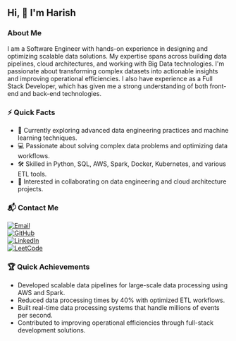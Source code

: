## Hi, 👋 I'm Harish

### About Me
I am a Software Engineer with hands-on experience in designing and optimizing scalable data solutions. My expertise spans across building data pipelines, cloud architectures, and working with Big Data technologies. I'm passionate about transforming complex datasets into actionable insights and improving operational efficiencies. I also have experience as a Full Stack Developer, which has given me a strong understanding of both front-end and back-end technologies.

### ⚡️ Quick Facts
- 🌱 Currently exploring advanced data engineering practices and machine learning techniques.
- 💻 Passionate about solving complex data problems and optimizing data workflows.
- 🛠️ Skilled in Python, SQL, AWS, Spark, Docker, Kubernetes, and various ETL tools.
- 👀 Interested in collaborating on data engineering and cloud architecture projects.

### 📬 Contact Me
[![Email](https://img.shields.io/badge/Email-Harish-red?style=flat-square&logo=gmail&logoColor=white)](mailto:harish.naidu0207@gmail.com)  
[![GitHub](https://img.shields.io/badge/GitHub-harishnaidugaddam-lightgrey?style=flat-square&logo=github)](https://github.com/harishnaidugaddam)  
[![LinkedIn](https://img.shields.io/badge/LinkedIn-Harish_Naidu-blue?style=flat-square&logo=linkedin)](https://linkedin.com/in/g-harish-naidu)  
[![LeetCode](https://img.shields.io/badge/LeetCode-harishnaidugaddam-orange?style=flat-square&logo=leetcode)](https://leetcode.com/u/harishnaidugaddam/)


### 🏆 Quick Achievements
- Developed scalable data pipelines for large-scale data processing using AWS and Spark.
- Reduced data processing times by 40% with optimized ETL workflows.
- Built real-time data processing systems that handle millions of events per second.
- Contributed to improving operational efficiencies through full-stack development solutions.
